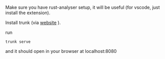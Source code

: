 
Make sure you have rust-analyser setup, 
it will be useful (for vscode, just install the extension).

Install trunk (via [website](https://trunkrs.dev#getting-started) ).

run 
```shell
trunk serve
```

and it should open in your browser at localhost:8080
